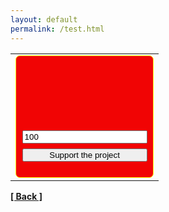 ```yaml
---
layout: default
permalink: /test.html
---
```

<table cellPadding="0" cellSpacing="0"><tr><td><div style="padding:0.6em;background-color:#f10404;border:1px solid #ffff00;border-radius:7px">
<a style="width:200px;height:100px;display:block;margin-bottom:0.6em;background:url(https://yoomoney.ru/transfer/balance-informer/balance?id=28869014&key=226A2D499DF3688B) 0 0 no-repeat"></a>
<form action="https://yoomoney.ru/quickpay/confirm.xml" method="post"><input type="hidden" name="receiver" value="41001263743821"/>
<input name="sum" style="width:100%;display:block;margin-bottom:0.6em" value="100"/><input type="hidden" name="origin" value="button"/><input type="hidden" name="quickpay-form" value="small"/>
<input type="hidden" name="targets" value="Voluntary donation"/><input type="hidden" name="comment" value="Donate via My balance"/>
<input type="submit" style="width:100%;display:block;margin-bottom:0.6em" value="Support the project"/></form></div></td></tr></table>

**[[ Back ]](./)**